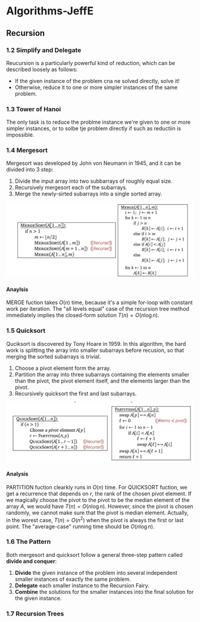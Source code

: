 # Algorithms-JeffE

## Recursion

### 1.2 Simplify and Delegate

Reucursion is a particularly powerful kind of reduction, which can be described loosely as follows:

- If the given instance of the problem cna ne solved directly, solve it!
- Otherwise, reduce it to one or more simpler instances of the same problem.

### 1.3 Tower of Hanoi

The only task is to reduce the problme instance we're given to one or more simpler instances, or to solbe tje problem directly if such as reductiin is impossible. 

### 1.4 Mergesort

Mergesort was developed by John von Neumann in 1945, and it can be divided into 3 step:

1. Divide the input array into two subbarrays of roughly equal size.
2. Recursively mergesort each of the subarrays.
3. Merge the newly-sirted subarrays into a single sorted array.

![image-20211207170419497](Algorithms-JeffE.assets/image-20211207170419497.png)

#### Anaylsis

MERGE fuction takes $O(n)$ time, because it's a simple for-loop with constant work per iteration. The "all levels equal" case of the recursion tree method immediately implies the closed-form solution $T(n) = O(n \log n)$.

### 1.5 Quicksort

Quciksort is discovered by Tony Hoare in 1959. In this algorithm, the hard work is splitting the array into smaller subarrays before recusion, so that merging the sorted subarrays is trivial.

1. Choose a pivot element form the array.
2. Partition the array into three subarrays containing the elements smaller than the pivot, the pivot element itself, and the elements larger than the pivot.
3. Recursively quicksort the first and last subarrays.

![image-20211207170455437](Algorithms-JeffE.assets/image-20211207170455437.png)

#### Analysis

PARTITION fuction clearkly runs in $O(n)$ time. For QUICKSORT fuction, we get a recurrence that depends on $r$, the rank of the chosen pivot element. If we magically choose the pivot to the pivot to be the median element of the array $A$, we would have $T(n) = O(n\log n)$. However, since the pivot is chosen randomly, we cannot make sure that the pivot is median element. Actually, in the worest case, $T(n) = O(n^2)$ when the pivot is always the first or last point. The "average-case" running time should be $O(n\log n)$.

### 1.6 The Pattern

Both mergesort and quicksort follow a general three-step pattern called **divide and conquer**:

1. **Divide** the given instance of the problem into several independent smaller instances of exactly the same problem.
2. **Delegate** each smaller instance to the Recursion Fairy.
3. **Combine** the solutions for the smaller instances into the final solution for the given instance.

### 1.7 Recursion Trees

